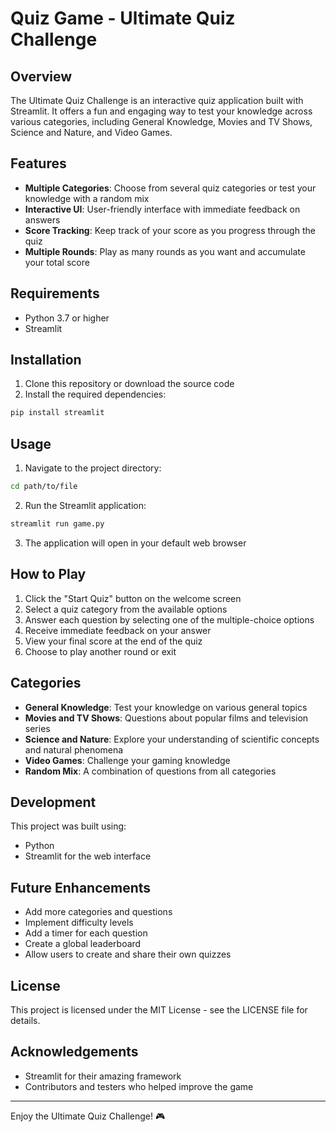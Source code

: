 # Quiz Game - Ultimate Quiz Challenge

## Overview

The Ultimate Quiz Challenge is an interactive quiz application built with Streamlit. It offers a fun and engaging way to test your knowledge across various categories, including General Knowledge, Movies and TV Shows, Science and Nature, and Video Games.


## Features

- **Multiple Categories**: Choose from several quiz categories or test your knowledge with a random mix
- **Interactive UI**: User-friendly interface with immediate feedback on answers
- **Score Tracking**: Keep track of your score as you progress through the quiz
- **Multiple Rounds**: Play as many rounds as you want and accumulate your total score

## Requirements

- Python 3.7 or higher
- Streamlit

## Installation

1. Clone this repository or download the source code
2. Install the required dependencies:

```bash
pip install streamlit
```

## Usage

1. Navigate to the project directory:

```bash
cd path/to/file
```

2. Run the Streamlit application:

```bash
streamlit run game.py
```

3. The application will open in your default web browser

## How to Play

1. Click the "Start Quiz" button on the welcome screen
2. Select a quiz category from the available options
3. Answer each question by selecting one of the multiple-choice options
4. Receive immediate feedback on your answer
5. View your final score at the end of the quiz
6. Choose to play another round or exit

## Categories

- **General Knowledge**: Test your knowledge on various general topics
- **Movies and TV Shows**: Questions about popular films and television series
- **Science and Nature**: Explore your understanding of scientific concepts and natural phenomena
- **Video Games**: Challenge your gaming knowledge
- **Random Mix**: A combination of questions from all categories

## Development

This project was built using:

- Python
- Streamlit for the web interface

## Future Enhancements

- Add more categories and questions
- Implement difficulty levels
- Add a timer for each question
- Create a global leaderboard
- Allow users to create and share their own quizzes

## License

This project is licensed under the MIT License - see the LICENSE file for details.

## Acknowledgements

- Streamlit for their amazing framework
- Contributors and testers who helped improve the game

---

Enjoy the Ultimate Quiz Challenge! 🎮
